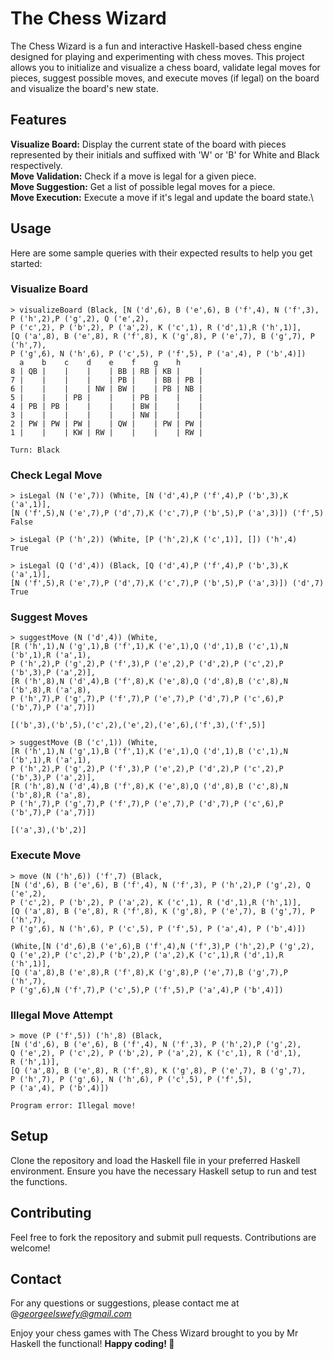 # The Chess Wizard
The Chess Wizard is a fun and interactive Haskell-based chess engine designed for playing and experimenting with chess moves. This project allows you to initialize and visualize a chess board, validate legal moves for pieces, suggest possible moves, and execute moves (if legal) on the board and visualize the board's new state.

## Features
**Visualize Board:** Display the current state of the board with pieces represented by their initials and suffixed with 'W' or 'B' for White and Black respectively.\
**Move Validation:** Check if a move is legal for a given piece.\
**Move Suggestion:** Get a list of possible legal moves for a piece.\
**Move Execution:** Execute a move if it's legal and update the board state.\

## Usage
Here are some sample queries with their expected results to help you get started:

### Visualize Board

```
> visualizeBoard (Black, [N ('d',6), B ('e',6), B ('f',4), N ('f',3), P ('h',2),P ('g',2), Q ('e',2),
P ('c',2), P ('b',2), P ('a',2), K ('c',1), R ('d',1),R ('h',1)],
[Q ('a',8), B ('e',8), R ('f',8), K ('g',8), P ('e',7), B ('g',7), P ('h',7),
P ('g',6), N ('h',6), P ('c',5), P ('f',5), P ('a',4), P ('b',4)])
  a    b    c    d    e    f    g    h
8 | QB |    |    |    | BB | RB | KB |    |
7 |    |    |    |    | PB |    | BB | PB |
6 |    |    |    | NW | BW |    | PB | NB |
5 |    |    | PB |    |    | PB |    |    |
4 | PB | PB |    |    |    | BW |    |    |
3 |    |    |    |    |    | NW |    |    |
2 | PW | PW | PW |    | QW |    | PW | PW |
1 |    |    | KW | RW |    |    |    | RW |

Turn: Black
```

### Check Legal Move

```
> isLegal (N ('e',7)) (White, [N ('d',4),P ('f',4),P ('b',3),K ('a',1)],
[N ('f',5),N ('e',7),P ('d',7),K ('c',7),P ('b',5),P ('a',3)]) ('f',5)
False

> isLegal (P ('h',2)) (White, [P ('h',2),K ('c',1)], []) ('h',4)
True

> isLegal (Q ('d',4)) (Black, [Q ('d',4),P ('f',4),P ('b',3),K ('a',1)],
[N ('f',5),R ('e',7),P ('d',7),K ('c',7),P ('b',5),P ('a',3)]) ('d',7)
True
```

### Suggest Moves

```
> suggestMove (N ('d',4)) (White,
[R ('h',1),N ('g',1),B ('f',1),K ('e',1),Q ('d',1),B ('c',1),N ('b',1),R ('a',1),
P ('h',2),P ('g',2),P ('f',3),P ('e',2),P ('d',2),P ('c',2),P ('b',3),P ('a',2)],
[R ('h',8),N ('d',4),B ('f',8),K ('e',8),Q ('d',8),B ('c',8),N ('b',8),R ('a',8),
P ('h',7),P ('g',7),P ('f',7),P ('e',7),P ('d',7),P ('c',6),P ('b',7),P ('a',7)])

[('b',3),('b',5),('c',2),('e',2),('e',6),('f',3),('f',5)]

> suggestMove (B ('c',1)) (White,
[R ('h',1),N ('g',1),B ('f',1),K ('e',1),Q ('d',1),B ('c',1),N ('b',1),R ('a',1),
P ('h',2),P ('g',2),P ('f',3),P ('e',2),P ('d',2),P ('c',2),P ('b',3),P ('a',2)],
[R ('h',8),N ('d',4),B ('f',8),K ('e',8),Q ('d',8),B ('c',8),N ('b',8),R ('a',8),
P ('h',7),P ('g',7),P ('f',7),P ('e',7),P ('d',7),P ('c',6),P ('b',7),P ('a',7)])

[('a',3),('b',2)]
```

### Execute Move

```
> move (N ('h',6)) ('f',7) (Black,
[N ('d',6), B ('e',6), B ('f',4), N ('f',3), P ('h',2),P ('g',2), Q ('e',2),
P ('c',2), P ('b',2), P ('a',2), K ('c',1), R ('d',1),R ('h',1)],
[Q ('a',8), B ('e',8), R ('f',8), K ('g',8), P ('e',7), B ('g',7), P ('h',7),
P ('g',6), N ('h',6), P ('c',5), P ('f',5), P ('a',4), P ('b',4)])

(White,[N ('d',6),B ('e',6),B ('f',4),N ('f',3),P ('h',2),P ('g',2),
Q ('e',2),P ('c',2),P ('b',2),P ('a',2),K ('c',1),R ('d',1),R ('h',1)],
[Q ('a',8),B ('e',8),R ('f',8),K ('g',8),P ('e',7),B ('g',7),P ('h',7),
P ('g',6),N ('f',7),P ('c',5),P ('f',5),P ('a',4),P ('b',4)])
```

### Illegal Move Attempt

```
> move (P ('f',5)) ('h',8) (Black,
[N ('d',6), B ('e',6), B ('f',4), N ('f',3), P ('h',2),P ('g',2),
Q ('e',2), P ('c',2), P ('b',2), P ('a',2), K ('c',1), R ('d',1),
R ('h',1)],
[Q ('a',8), B ('e',8), R ('f',8), K ('g',8), P ('e',7), B ('g',7),
P ('h',7), P ('g',6), N ('h',6), P ('c',5), P ('f',5),
P ('a',4), P ('b',4)])

Program error: Illegal move!
```

## Setup
Clone the repository and load the Haskell file in your preferred Haskell environment. Ensure you have the necessary Haskell setup to run and test the functions.

## Contributing
Feel free to fork the repository and submit pull requests. Contributions are welcome!

## Contact
For any questions or suggestions, please contact me at @*georgeelswefy@gmail.com*

Enjoy your chess games with The Chess Wizard brought to you by Mr Haskell the functional! **Happy coding! 🚀**
